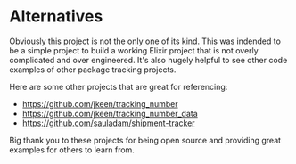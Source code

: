 # Alternatives

Obviously this project is not the only one of its kind. This was indended to be a simple project to build a working Elixir project that is not overly complicated and over engineered. It's also hugely helpful to see other code examples of other package tracking projects.

Here are some other projects that are great for referencing:

- https://github.com/jkeen/tracking_number
- https://github.com/jkeen/tracking_number_data
- https://github.com/sauladam/shipment-tracker

Big thank you to these projects for being open source and providing great examples for others to learn from.
